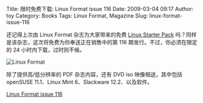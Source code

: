 Title: 限时免费下载: Linux Format issue 116
Date: 2009-03-04 09:17
Author: toy
Category: Books
Tags: Linux Format, Magazine
Slug: linux-format-issue-116

还记得上次由 Linux Format 杂志为大家带来的免费 [Linux Starter
Pack](http://linuxtoy.org/archives/free-download-linux-starter-pack.html)
吗？同样是该杂志，这次将免费为你奉送正在销售中的第 116
期发行。不过，你必须在限定的 24 小时内下载，过时则不候。

![Linux
Format](http://i.linuxtoy.org/images/2009/03/linux-format-116.jpg)

除了提供高/低分辨率的 PDF 杂志内容，还有 DVD iso 映像相送，其中包括
openSUSE 11.1、Linux Mint 6、Slackware 12.2、以及软件。

[Linux Format issue
116](http://www.tuxradar.com/content/linux-format-free-download-24-hours-only)
